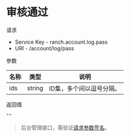 # 审核通过

请求
- Service Key - ranch.account.log.pass
- URI - /account/log/pass

参数

|名称|类型|说明|
|---|---|---|
|ids|string|ID集，多个间以逗号分隔。|

返回值
```text
""
```

> 后台管理接口，需验证[请求参数签名](https://github.com/heisedebaise/tephra/blob/master/tephra-ctrl/doc/sign.md)。
